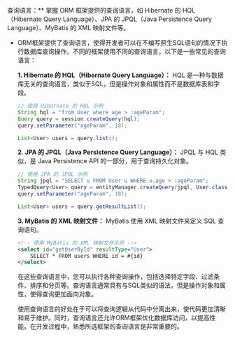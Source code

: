  查询语言：** 掌握 ORM 框架提供的查询语言，如 Hibernate 的 HQL（Hibernate Query Language）、JPA 的 JPQL（Java Persistence Query Language）、MyBatis 的 XML 映射文件等。

- ORM框架提供了查询语言，使得开发者可以在不编写原生SQL语句的情况下执行数据库查询操作。不同的框架使用不同的查询语言，以下是一些常见的查询语言：

  **1. Hibernate 的 HQL（Hibernate Query Language）：**
  HQL 是一种与数据库无关的查询语言，类似于SQL，但是操作对象和属性而不是数据库表和字段。

  ```java
  // 使用 Hibernate 的 HQL 示例
  String hql = "from User where age > :ageParam";
  Query query = session.createQuery(hql);
  query.setParameter("ageParam", 18);
  
  List<User> users = query.list();
  ```

  **2. JPA 的 JPQL（Java Persistence Query Language）：**
  JPQL 与 HQL 类似，是 Java Persistence API 的一部分，用于查询持久化对象。

  ```java
  // 使用 JPA 的 JPQL 示例
  String jpql = "SELECT u FROM User u WHERE u.age > :ageParam";
  TypedQuery<User> query = entityManager.createQuery(jpql, User.class);
  query.setParameter("ageParam", 18);
  
  List<User> users = query.getResultList();
  ```

  **3. MyBatis 的 XML 映射文件：**
  MyBatis 使用 XML 映射文件来定义 SQL 查询语句。

  ```xml
  <!-- 使用 MyBatis 的 XML 映射文件示例 -->
  <select id="getUserById" resultType="User">
      SELECT * FROM users WHERE id = #{id}
  </select>
  ```

  在这些查询语言中，您可以执行各种查询操作，包括选择特定字段、过滤条件、排序和分页等。查询语言通常具有与SQL类似的语法，但是操作对象和属性，使得查询更加面向对象。

  使用查询语言的好处在于可以将查询逻辑从代码中分离出来，使代码更加清晰和易于维护。同时，查询语言还允许ORM框架优化数据库访问，以提高性能。在开发过程中，熟悉所选框架的查询语言是非常重要的。